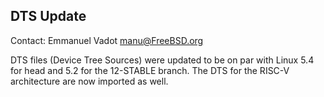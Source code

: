 ## DTS Update ##

Contact: Emmanuel Vadot <manu@FreeBSD.org>

DTS files (Device Tree Sources) were updated to be on par with Linux 5.4 for
head and 5.2 for the 12-STABLE branch.
The DTS for the RISC-V architecture are now imported as well.
